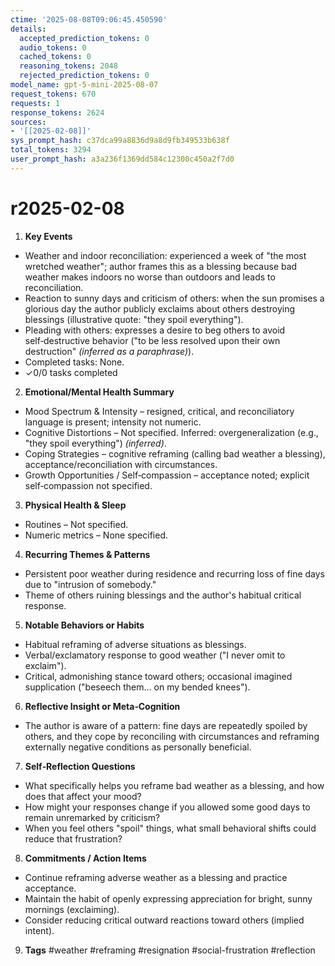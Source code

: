 ```yaml
---
ctime: '2025-08-08T09:06:45.450590'
details:
  accepted_prediction_tokens: 0
  audio_tokens: 0
  cached_tokens: 0
  reasoning_tokens: 2048
  rejected_prediction_tokens: 0
model_name: gpt-5-mini-2025-08-07
request_tokens: 670
requests: 1
response_tokens: 2624
sources:
- '[[2025-02-08]]'
sys_prompt_hash: c37dca99a8836d9a8d9fb349533b638f
total_tokens: 3294
user_prompt_hash: a3a236f1369dd584c12300c450a2f7d0
---
```

# r2025-02-08

1. **Key Events**
- Weather and indoor reconciliation: experienced a week of "the most wretched weather"; author frames this as a blessing because bad weather makes indoors no worse than outdoors and leads to reconciliation.  
- Reaction to sunny days and criticism of others: when the sun promises a glorious day the author publicly exclaims about others destroying blessings (illustrative quote: "they spoil everything").  
- Pleading with others: expresses a desire to beg others to avoid self‑destructive behavior ("to be less resolved upon their own destruction" *(inferred as a paraphrase)*).  
- Completed tasks: None.
- ✓0/0 tasks completed

2. **Emotional/Mental Health Summary**
- Mood Spectrum & Intensity – resigned, critical, and reconciliatory language is present; intensity not numeric.  
- Cognitive Distortions – Not specified. Inferred: overgeneralization (e.g., "they spoil everything") *(inferred)*.  
- Coping Strategies – cognitive reframing (calling bad weather a blessing), acceptance/reconciliation with circumstances.  
- Growth Opportunities / Self‑compassion – acceptance noted; explicit self‑compassion not specified.

3. **Physical Health & Sleep**
- Routines – Not specified.  
- Numeric metrics – None specified.

4. **Recurring Themes & Patterns**
- Persistent poor weather during residence and recurring loss of fine days due to "intrusion of somebody."  
- Theme of others ruining blessings and the author's habitual critical response.

5. **Notable Behaviors or Habits**
- Habitual reframing of adverse situations as blessings.  
- Verbal/exclamatory response to good weather ("I never omit to exclaim").  
- Critical, admonishing stance toward others; occasional imagined supplication ("beseech them... on my bended knees").

6. **Reflective Insight or Meta‑Cognition**
- The author is aware of a pattern: fine days are repeatedly spoiled by others, and they cope by reconciling with circumstances and reframing externally negative conditions as personally beneficial.

7. **Self‑Reflection Questions**
- What specifically helps you reframe bad weather as a blessing, and how does that affect your mood?  
- How might your responses change if you allowed some good days to remain unremarked by criticism?  
- When you feel others "spoil" things, what small behavioral shifts could reduce that frustration?

8. **Commitments / Action Items**
- Continue reframing adverse weather as a blessing and practice acceptance.  
- Maintain the habit of openly expressing appreciation for bright, sunny mornings (exclaiming).  
- Consider reducing critical outward reactions toward others (implied intent).

9. **Tags**
#weather #reframing #resignation #social-frustration #reflection
